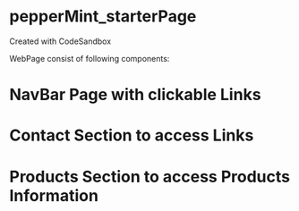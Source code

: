 # pepperMint_starterPage
Created with CodeSandbox

WebPage consist of following components:
# NavBar Page with clickable Links
# Contact Section to access Links
# Products Section to access Products Information
